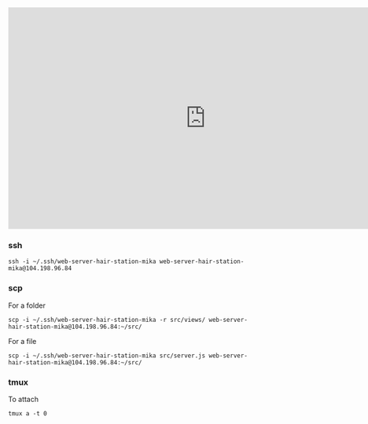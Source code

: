 <iframe style="border: 1px solid rgba(0, 0, 0, 0.1);" width="800" height="450" src="https://www.figma.com/embed?embed_host=share&url=https%3A%2F%2Fwww.figma.com%2Ffile%2F8ZeNwGfZ48nW25GmLLZWbW%2FDesign%3Ftype%3Ddesign%26node-id%3D0%253A1%26t%3DyAg3QEfRvnfTGfY4-1" allowfullscreen></iframe>

### ssh

```
ssh -i ~/.ssh/web-server-hair-station-mika web-server-hair-station-mika@104.198.96.84
```

### scp
For a folder
```
scp -i ~/.ssh/web-server-hair-station-mika -r src/views/ web-server-hair-station-mika@104.198.96.84:~/src/
```
For a file
```
scp -i ~/.ssh/web-server-hair-station-mika src/server.js web-server-hair-station-mika@104.198.96.84:~/src/
```

### tmux
To attach
```
tmux a -t 0
```